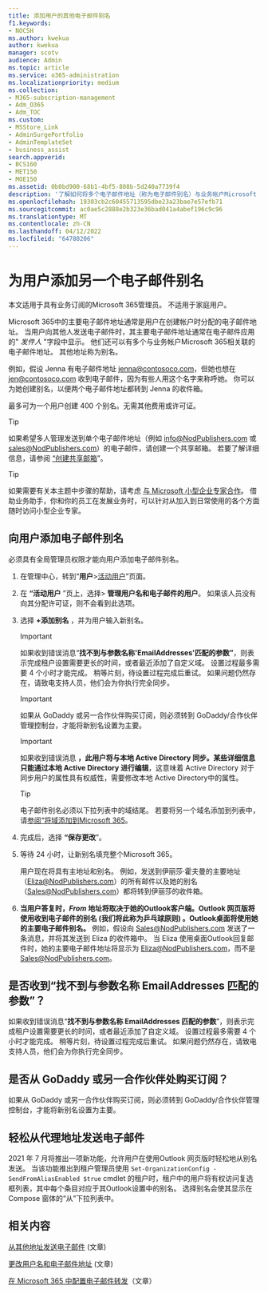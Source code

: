 ```yaml
---
title: 添加用户的其他电子邮件别名
f1.keywords:
- NOCSH
ms.author: kwekua
author: kwekua
manager: scotv
audience: Admin
ms.topic: article
ms.service: o365-administration
ms.localizationpriority: medium
ms.collection:
- M365-subscription-management
- Adm_O365
- Adm_TOC
ms.custom:
- MSStore_Link
- AdminSurgePortfolio
- AdminTemplateSet
- business_assist
search.appverid:
- BCS160
- MET150
- MOE150
ms.assetid: 0b0bd900-68b1-4bf5-808b-5d240a7739f4
description: '了解如何将多个电子邮件地址（称为电子邮件别名）与业务帐户Microsoft 365相关联。 '
ms.openlocfilehash: 19303cb2c60455713595dbe23a23bae7e57efb71
ms.sourcegitcommit: ac0ae5c2888e2b323e36bad041a4abef196c9c96
ms.translationtype: MT
ms.contentlocale: zh-CN
ms.lasthandoff: 04/12/2022
ms.locfileid: "64780206"
---
```

# <a name="add-another-email-alias-for-a-user"></a>为用户添加另一个电子邮件别名
  
本文适用于具有业务订阅的Microsoft 365管理员。 不适用于家庭用户。
  
Microsoft 365中的主要电子邮件地址通常是用户在创建帐户时分配的电子邮件地址。 当用户向其他人发送电子邮件时，其主要电子邮件地址通常在电子邮件应用的" *发件人*  "字段中显示。 他们还可以有多个与业务帐户Microsoft 365相关联的电子邮件地址。 其他地址称为别名。 
  
例如，假设 Jenna 有电子邮件地址 jenna@contosoco.com，但她也想在 jen@contosoco.com 收到电子邮件，因为有些人用这个名字来称呼她。 你可以为她创建别名，以便两个电子邮件地址都转到 Jenna 的收件箱。
  
最多可为一个用户创建 400 个别名。无需其他费用或许可证。
  
> [!Tip]
> 如果希望多人管理发送到单个电子邮件地址（例如 info@NodPublishers.com 或 sales@NodPublishers.com）的电子邮件，请创建一个共享邮箱。 若要了解详细信息，请参阅 [“创建共享邮箱](create-a-shared-mailbox.md)”。

> [!TIP]
> 如果需要有关本主题中步骤的帮助，请考虑 [与 Microsoft 小型企业专家合作](https://go.microsoft.com/fwlink/?linkid=2186871)。 借助业务助手，你和你的员工在发展业务时，可以针对从加入到日常使用的各个方面随时访问小型企业专家。
  
## <a name="add-email-aliases-to-a-user"></a>向用户添加电子邮件别名

必须具有全局管理员权限才能向用户添加电子邮件别名。

1. 在管理中心，转到“**用户**\><a href="https://go.microsoft.com/fwlink/p/?linkid=834822" target="_blank">活动用户</a>”页面。

2. 在 **“活动用户** ”页上，选择> **管理用户名和电子邮件的用户**。 如果该人员没有向其分配许可证，则不会看到此选项。 
    
3. 选择 **+添加别名** ，并为用户输入新别名。   
    
    > [!Important] 
    > 如果收到错误消息“**找不到与参数名称'EmailAddresses'匹配的参数”**，则表示完成租户设置需要更长的时间，或者最近添加了自定义域。 设置过程最多需要 4 个小时才能完成。 稍等片刻，待设置过程完成后重试。 如果问题仍然存在，请致电支持人员，他们会为你执行完全同步。
    
  
    > [!IMPORTANT]
    > 如果从 GoDaddy 或另一合作伙伴购买订阅，则必须转到 GoDaddy/合作伙伴管理控制台，才能将新别名设置为主要。 


   > [!IMPORTANT]
   >  如果收到错误消息 **，此用户将与本地 Active Directory 同步。某些详细信息只能通过本地 Active Directory 进行编辑**，这意味着 Active Directory 对于同步用户的属性具有权威性，需要修改本地 Active Directory中的属性。
  
    > [!TIP]
    > 电子邮件别名必须以下拉列表中的域结尾。 若要将另一个域名添加到列表中，请[参阅“将域添加到Microsoft 365](../setup/add-domain.md)。 
  
     
5. 完成后，选择 **“保存更改**”。
    
6. 等待 24 小时，让新别名填充整个Microsoft 365。
    
    用户现在将具有主地址和别名。 例如，发送到伊丽莎·霍夫曼的主要地址（Eliza@NodPublishers.com）的所有邮件以及她的别名（Sales@NodPublishers.com）都将转到伊丽莎的收件箱。
    
  
7. **当用户答复时，*From* 地址将取决于她的Outlook客户端。Outlook 网页版将使用收到电子邮件的别名 (我们将此称为乒乓球原则) 。Outlook桌面将使用她的主要电子邮件别名。** 例如，假设向 Sales@NodPublishers.com 发送了一条消息，并将其发送到 Eliza 的收件箱中。 当 Eliza 使用桌面Outlook回复邮件时，她的主要电子邮件地址将显示为 Eliza@NodPublishers.com，而不是 Sales@NodPublishers.com。
    
## <a name="did-you-get-a-parameter-cannot-be-found-that-matches-parameter-name-emailaddresses"></a>是否收到“找不到与参数名称 EmailAddresses 匹配的参数”？

如果收到错误消息“**找不到与参数名称 EmailAddresses 匹配的参数**”，则表示完成租户设置需要更长的时间，或者最近添加了自定义域。 设置过程最多需要 4 个小时才能完成。 稍等片刻，待设置过程完成后重试。 如果问题仍然存在，请致电支持人员，他们会为你执行完全同步。
  
## <a name="did-you-purchase-your-subscription-from-godaddy-or-another-partner"></a>是否从 GoDaddy 或另一合作伙伴处购买订阅？


如果从 GoDaddy 或另一合作伙伴购买订阅，则必须转到 GoDaddy/合作伙伴管理控制台，才能将新别名设置为主要。

## <a name="sending-email-from-the-proxy-address-easily"></a>轻松从代理地址发送电子邮件

2021 年 7 月将推出一项新功能，允许用户在使用Outlook 网页版时轻松地从别名发送。 当该功能推出到租户管理员使用 `Set-OrganizationConfig -SendFromAliasEnabled $true` cmdlet 的租户时，租户中的用户将有权访问复选框列表，其中每个条目对应于其Outlook设置中的别名。 选择别名会使其显示在 Compose 窗体的“从”下拉列表中。
  
## <a name="related-content"></a>相关内容

[从其他地址发送电子邮件](https://support.microsoft.com/office/ccba89cb-141c-4a36-8c56-6d16a8556d2e) (文章) 

[更改用户名和电子邮件地址](../add-users/change-a-user-name-and-email-address.md) (文章) 

[在 Microsoft 365 中配置电子邮件转发](configure-email-forwarding.md)（文章）
